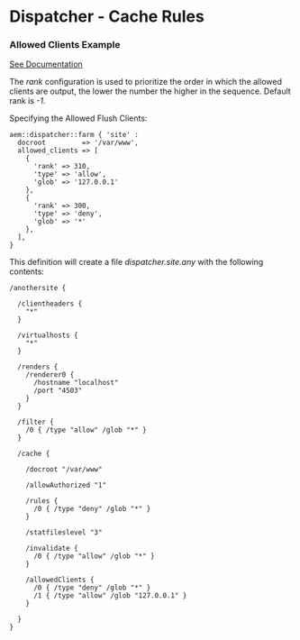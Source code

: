 # Dispatcher - Cache Rules

### Allowed Clients Example

[See Documentation](https://docs.adobe.com/docs/en/dispatcher/disp-config.html#Limiting%20the%20Clients%20That%20Can%20Flush%20the%20Cache)

The *rank* configuration is used to prioritize the order in which the allowed clients are output, the lower the number the higher in the sequence. Default rank is *-1*.

Specifying the Allowed Flush Clients:

~~~ puppet
aem::dispatcher::farm { 'site' :
  docroot         => '/var/www',
  allowed_clients => [
    {
      'rank' => 310,
      'type' => 'allow',
      'glob' => '127.0.0.1'
    },
    {
      'rank' => 300,
      'type' => 'deny',
      'glob' => '*'
    },
  ],
}
~~~

This definition will create a file *dispatcher.site.any* with the following contents:

~~~
/anothersite {

  /clientheaders {
    "*"
  }

  /virtualhosts {
    "*"
  }

  /renders {
    /renderer0 {
      /hostname "localhost"
      /port "4503"
    }
  }

  /filter {
    /0 { /type "allow" /glob "*" }
  }

  /cache {

    /docroot "/var/www"

    /allowAuthorized "1"

    /rules {
      /0 { /type "deny" /glob "*" }
    }

    /statfileslevel "3"

    /invalidate {
      /0 { /type "allow" /glob "*" }
    }

    /allowedClients {
      /0 { /type "deny" /glob "*" }
      /1 { /type "allow" /glob "127.0.0.1" }
    }

  }
}
~~~